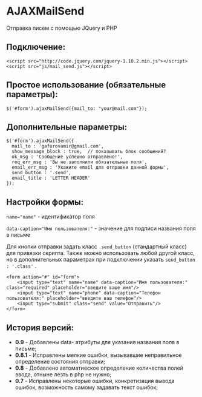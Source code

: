 # AJAXMailSend
Отправка писем с помощью JQuery и PHP

## Подключение:

    <script src="http://code.jquery.com/jquery-1.10.2.min.js"></script>
    <script src="js/mail_send.js"></script>

## Простое использование (обязательные параметры):

    $('#form').ajaxMailSend({mail_to: "your@mail.com"});

## Дополнительные параметры:

    $('#form').ajaxMailSend({
      mail_to : 'gafurovamir@gmail.com',
      show_message_block : true,  // показывать блок сообщений?
      ok_msg : 'Сообщение успешно отправлено!',
      req_err_msg : 'Вы не заполнили обязательные поля',
      email_err_msg : 'Укажите email для отправки данной формы',
      send_button : '.send',
      email_title : 'LETTER HEADER'
    });

## Настройки формы:

`name="name"` - идентификатор поля 

`data-caption="Имя пользователя:"` -  значение для подписи названия поля в письме

Для кнопки отправки задать класс `.send_button` (стандартный класс) для привязки скрипта. Также можно использовать любой другой класс, но в дополнительных параметрах при подключении указать `send_button : '.class'` .

    <form action="#" id="form">
        <input type="text" name="name" data-caption="Имя пользователя:" class="required" placeholder="введите ваше имя"/>
        <input type="text" name="phone" data-caption="Телефон пользователя:" placeholder="введите ваш телефон"/>
        <input type="submit" class="send" value="Отправить"/>
    </form>



## История версий:

* **0.9** - Добавлены data- атрибуты для указания названия поля в письме;
* **0.8.1** - Исправлены мелкие ошибки, вызывавшие неправильное определение состояния отправки;
* **0.8** - Добавлено автоматиеское определение количества полей ввода, отныне лезть в php не нужно;
* **0.7** - Исправлены некоторые ошибки, конкретизация вывода ошибок, возможность самому задавать текст ошибок;
